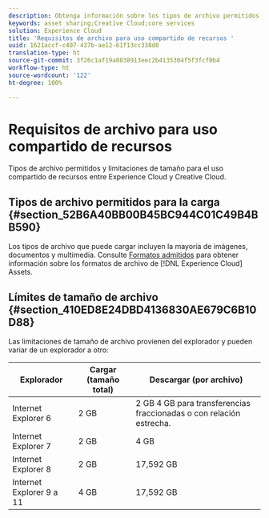 ```yaml
---
description: Obtenga información sobre los tipos de archivo permitidos y las limitaciones de tamaño para el uso compartido de recursos entre Adobe Experience Cloud y Creative Cloud.
keywords: asset sharing;Creative Cloud;core services
solution: Experience Cloud
title: 'Requisitos de archivo para uso compartido de recursos '
uuid: 1621accf-c407-437b-ae12-61f13cc338d0
translation-type: ht
source-git-commit: 3f26c1af19a0838913eec2b4135304f5f3fcf0b4
workflow-type: ht
source-wordcount: '122'
ht-degree: 100%

---
```



# Requisitos de archivo para uso compartido de recursos

Tipos de archivo permitidos y limitaciones de tamaño para el uso compartido de recursos entre Experience Cloud y Creative Cloud.

## Tipos de archivo permitidos para la carga {#section_52B6A40BB00B45BC944C01C49B4BB590}

Los tipos de archivo que puede cargar incluyen la mayoría de imágenes, documentos y multimedia. Consulte [Formatos admitidos](https://helpx.adobe.com/es/experience-manager/brand-portal/using/brand-portal-supported-formats.html) para obtener información sobre los formatos de archivo de [!DNL Experience Cloud] Assets.

## Límites de tamaño de archivo {#section_410ED8E24DBD4136830AE679C6B10D88}

Las limitaciones de tamaño de archivo provienen del explorador y pueden variar de un explorador a otro:

| Explorador | Cargar (tamaño total) | Descargar (por archivo) |
|--- |--- |--- |
| Internet Explorer 6 | 2 GB | 2 GB 4 GB para transferencias fraccionadas o con relación estrecha. |
| Internet Explorer 7 | 2 GB | 4 GB |
| Internet Explorer 8 | 2 GB | 17,592 GB |
| Internet Explorer 9 a 11 | 4 GB | 17,592 GB |
